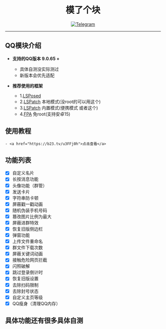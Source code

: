 <div align="center">
    <h1 > 模了个块 </h1>

[![Telegram](https://img.shields.io/static/v1?label=Telegram&message=Channel&color=0088cc)](https://t.me/lzlmo)
</div>  

---

## QQ模块介绍  

* **支持的QQ版本 9.0.65 +**  
    * 具体自测没实际测过
    * 新版本会优先适配 
    
* **推荐使用的框架**
    - 1.[LSPosed](https://github.com/LSPosed/LSPosed)
    - 2.[LSPatch](https://github.com/LSPosed/LSPatch) 本地模式(没root的可以用这个)
    - 3.[LSPatch](https://github.com/LSPosed/LSPatch) 内置模式(便携模式 或者这个)
    - 4.[FPA](https://lzlgzs.lanzouq.com/b03dx2vf4d) 免root(支持安卓15)

## 使用教程
    - <a href="https://b23.tv/u3FFj0h">点击查看</a>
      
## 功能列表
- [x] 自定义名片
- [x] 长按消息功能
- [x] 头像功能（群管）  
- [x] 发送卡片
- [x] 字符串防卡顿
- [x] 屏蔽戳一戳动画
- [x] 随机伪装手机号码
- [x] 篡改图片比例为最大
- [x] 屏蔽进群特效
- [x] 恢复旧版侧边栏
- [x] 弹窗功能
- [x] 上传文件重命名
- [x] 群文件下载次数
- [x] 屏蔽关键词动画
- [x] 接触危险网页拦截
- [x] 闪照破解
- [x] 跳过登录倒计时
- [x] 恢复旧版设置
- [x] 去除扫码限制
- [x] 去除封号状态
- [x] 自定义主页等级
- [x] QQ瘦身（清理QQ内存）

## 具体功能还有很多具体自测
